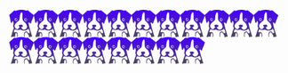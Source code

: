<a href="#"><img align="center" src="/media/depup.png" alt="depup logo" width="44" loading="lazy"></a><a href="#"><img align="center" src="/media/depup.png" alt="depup logo" width="44" loading="lazy"></a><a href="#"><img align="center" src="/media/depup.png" alt="depup logo" width="44" loading="lazy"></a><a href="#"><img align="center" src="/media/depup.png" alt="depup logo" width="44" loading="lazy"></a><a href="#"><img align="center" src="/media/depup.png" alt="depup logo" width="44" loading="lazy"></a><a href="#"><img align="center" src="/media/depup.png" alt="depup logo" width="44" loading="lazy"></a><a href="#"><img align="center" src="/media/depup.png" alt="depup logo" width="44" loading="lazy"></a><a href="#"><img align="center" src="/media/depup.png" alt="depup logo" width="44" loading="lazy"></a><a href="#"><img align="center" src="/media/depup.png" alt="depup logo" width="44" loading="lazy"></a><a href="#"><img align="center" src="/media/depup.png" alt="depup logo" width="44" loading="lazy"></a><a href="#"><img align="center" src="/media/depup.png" alt="depup logo" width="44" loading="lazy"></a><a href="#"><img align="center" src="/media/depup.png" alt="depup logo" width="44" loading="lazy"></a><a href="#"><img align="center" src="/media/depup.png" alt="depup logo" width="44" loading="lazy"></a><a href="#"><img align="center" src="/media/depup.png" alt="depup logo" width="44" loading="lazy"></a><a href="#"><img align="center" src="/media/depup.png" alt="depup logo" width="44" loading="lazy"></a><a href="#"><img align="center" src="/media/depup.png" alt="depup logo" width="44" loading="lazy"></a><a href="#"><img align="center" src="/media/depup.png" alt="depup logo" width="44" loading="lazy"></a><a href="#"><img align="center" src="/media/depup.png" alt="depup logo" width="44" loading="lazy"></a><a href="#"><img align="center" src="/media/depup.png" alt="depup logo" width="44" loading="lazy"></a>

